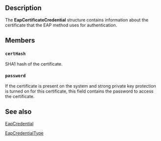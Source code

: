 ## Description

The **EapCertificateCredential** structure contains information about the certificate that the EAP method uses for authentication.

## Members

### `certHash`

SHA1 hash of the certificate.

### `password`

If the certificate is present on the system and strong private key protection is turned on for this certificate, this field contains the password to access the certificate.

## See also

[EapCredential](https://learn.microsoft.com/windows/desktop/api/eaptypes/ns-eaptypes-eapcredential)

[EapCredentialType](https://learn.microsoft.com/windows/desktop/api/eaptypes/ne-eaptypes-eapcredentialtype)
